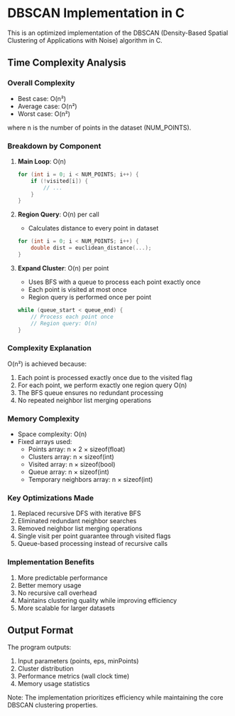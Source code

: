 # DBSCAN Implementation in C

This is an optimized implementation of the DBSCAN (Density-Based Spatial Clustering of Applications with Noise) algorithm in C.

## Time Complexity Analysis

### Overall Complexity
- Best case: O(n²)
- Average case: O(n²)
- Worst case: O(n²)

where n is the number of points in the dataset (NUM_POINTS).

### Breakdown by Component

1. **Main Loop**: O(n)
   ```c
   for (int i = 0; i < NUM_POINTS; i++) {
       if (!visited[i]) {
           // ...
       }
   }
   ```

2. **Region Query**: O(n) per call
   - Calculates distance to every point in dataset
   ```c
   for (int i = 0; i < NUM_POINTS; i++) {
       double dist = euclidean_distance(...);
   }
   ```

3. **Expand Cluster**: O(n) per point
   - Uses BFS with a queue to process each point exactly once
   - Each point is visited at most once
   - Region query is performed once per point
   ```c
   while (queue_start < queue_end) {
       // Process each point once
       // Region query: O(n)
   }
   ```

### Complexity Explanation
O(n²) is achieved because:
1. Each point is processed exactly once due to the visited flag
2. For each point, we perform exactly one region query O(n)
3. The BFS queue ensures no redundant processing
4. No repeated neighbor list merging operations

### Memory Complexity
- Space complexity: O(n)
- Fixed arrays used:
  - Points array: n × 2 × sizeof(float)
  - Clusters array: n × sizeof(int)
  - Visited array: n × sizeof(bool)
  - Queue array: n × sizeof(int)
  - Temporary neighbors array: n × sizeof(int)

### Key Optimizations Made
1. Replaced recursive DFS with iterative BFS
2. Eliminated redundant neighbor searches
3. Removed neighbor list merging operations
4. Single visit per point guarantee through visited flags
5. Queue-based processing instead of recursive calls

### Implementation Benefits
1. More predictable performance
2. Better memory usage
3. No recursive call overhead
4. Maintains clustering quality while improving efficiency
5. More scalable for larger datasets

## Output Format

The program outputs:
1. Input parameters (points, eps, minPoints)
2. Cluster distribution
3. Performance metrics (wall clock time)
4. Memory usage statistics

Note: The implementation prioritizes efficiency while maintaining the core DBSCAN clustering properties.
